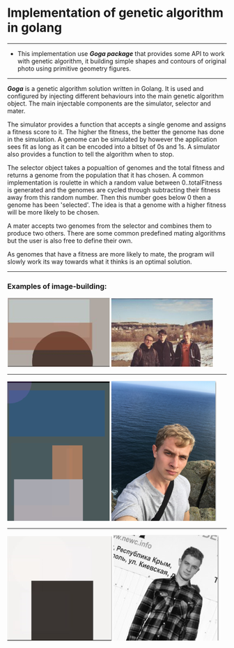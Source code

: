 # Implementation of genetic algorithm in golang
***
* This implementation use ***Goga package*** that provides some API to work with genetic algorithm, it building simple shapes and contours of original photo using primitive geometry figures.
***
***Goga*** is a genetic algorithm solution written in Golang. It is used and configured by injecting different behaviours into the main genetic algorithm object. The main injectable components are the simulator, selector and mater.

The simulator provides a function that accepts a single genome and assigns a fitness score to it. The higher the fitness, the better the genome has done in the simulation. A genome can be simulated by however the application sees fit as long as it can be encoded into a bitset of 0s and 1s. A simulator also provides a function to tell the algorithm when to stop.

The selector object takes a popualtion of genomes and the total fitness and returns a genome from the population that it has chosen. A common implementation is roulette in which a random value between 0..totalFitness is generated and the genomes are cycled through subtracting their fitness away from this random number. Then this number goes below 0 then a genome has been 'selected'. The idea is that a genome with a higher fitness will be more likely to be chosen.

A mater accepts two genomes from the selector and combines them to produce two others. There are some common predefined mating algorithms but the user is also free to define their own.

As genomes that have a fitness are more likely to mate, the program will slowly work its way towards what it thinks is an optimal solution.
***
### Examples of image-building: 
![vintage](https://github.com/SDmitrij/genetic_go/blob/master/2019-05-12_20-43-12.png)
![vintage_orig](https://github.com/SDmitrij/genetic_go/blob/master/2019-05-12_20-43-36.png)
***
![sea](https://github.com/SDmitrij/genetic_go/blob/master/2019-05-12_20-58-03.png)
![sea_orig](https://github.com/SDmitrij/genetic_go/blob/master/2019-05-12_20-57-51.png)
***
![sepia](https://github.com/SDmitrij/genetic_go/blob/master/2019-05-12_20-58-47.png)
![sepia_orig](https://github.com/SDmitrij/genetic_go/blob/master/2019-05-12_20-58-38.png)

